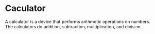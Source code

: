 # Caculator
A calculator is a device that performs arithmetic operations on numbers. The calculators do addition, subtraction, multiplication, and division. 
